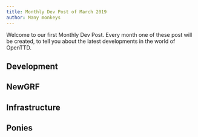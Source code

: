 ```yaml
---
title: Monthly Dev Post of March 2019
author: Many monkeys
---
```


Welcome to our first Monthly Dev Post.
Every month one of these post will be created, to tell you about the latest developments in the world of OpenTTD.

## Development

## NewGRF

## Infrastructure

## Ponies
